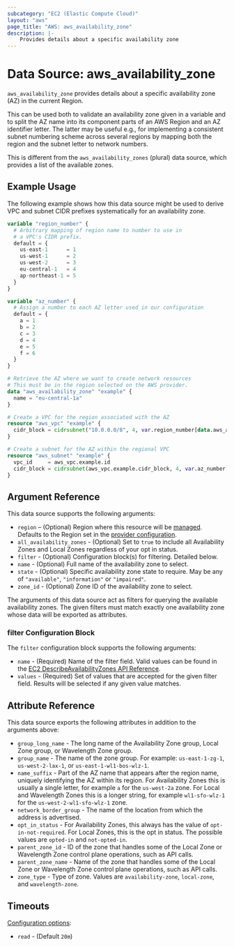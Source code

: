 ```yaml
---
subcategory: "EC2 (Elastic Compute Cloud)"
layout: "aws"
page_title: "AWS: aws_availability_zone"
description: |-
    Provides details about a specific availability zone
---
```


# Data Source: aws_availability_zone

`aws_availability_zone` provides details about a specific availability zone (AZ)
in the current Region.

This can be used both to validate an availability zone given in a variable
and to split the AZ name into its component parts of an AWS Region and an
AZ identifier letter. The latter may be useful e.g., for implementing a
consistent subnet numbering scheme across several regions by mapping both
the region and the subnet letter to network numbers.

This is different from the `aws_availability_zones` (plural) data source,
which provides a list of the available zones.

## Example Usage

The following example shows how this data source might be used to derive
VPC and subnet CIDR prefixes systematically for an availability zone.

```terraform
variable "region_number" {
  # Arbitrary mapping of region name to number to use in
  # a VPC's CIDR prefix.
  default = {
    us-east-1      = 1
    us-west-1      = 2
    us-west-2      = 3
    eu-central-1   = 4
    ap-northeast-1 = 5
  }
}

variable "az_number" {
  # Assign a number to each AZ letter used in our configuration
  default = {
    a = 1
    b = 2
    c = 3
    d = 4
    e = 5
    f = 6
  }
}

# Retrieve the AZ where we want to create network resources
# This must be in the region selected on the AWS provider.
data "aws_availability_zone" "example" {
  name = "eu-central-1a"
}

# Create a VPC for the region associated with the AZ
resource "aws_vpc" "example" {
  cidr_block = cidrsubnet("10.0.0.0/8", 4, var.region_number[data.aws_availability_zone.example.region])
}

# Create a subnet for the AZ within the regional VPC
resource "aws_subnet" "example" {
  vpc_id     = aws_vpc.example.id
  cidr_block = cidrsubnet(aws_vpc.example.cidr_block, 4, var.az_number[data.aws_availability_zone.example.name_suffix])
}
```

## Argument Reference

This data source supports the following arguments:

* `region` – (Optional) Region where this resource will be [managed](https://docs.aws.amazon.com/general/latest/gr/rande.html#regional-endpoints). Defaults to the Region set in the [provider configuration](https://registry.terraform.io/providers/hashicorp/aws/latest/docs#aws-configuration-reference).
* `all_availability_zones` - (Optional) Set to `true` to include all Availability Zones and Local Zones regardless of your opt in status.
* `filter` - (Optional) Configuration block(s) for filtering. Detailed below.
* `name` - (Optional) Full name of the availability zone to select.
* `state` - (Optional) Specific availability zone state to require. May be any of `"available"`, `"information"` or `"impaired"`.
* `zone_id` - (Optional) Zone ID of the availability zone to select.

The arguments of this data source act as filters for querying the available
availability zones. The given filters must match exactly one availability
zone whose data will be exported as attributes.

### filter Configuration Block

The `filter` configuration block supports the following arguments:

* `name` - (Required) Name of the filter field. Valid values can be found in the [EC2 DescribeAvailabilityZones API Reference](https://docs.aws.amazon.com/AWSEC2/latest/APIReference/API_DescribeAvailabilityZones.html).
* `values` - (Required) Set of values that are accepted for the given filter field. Results will be selected if any given value matches.

## Attribute Reference

This data source exports the following attributes in addition to the arguments above:

* `group_long_name` - The long name of the Availability Zone group, Local Zone group, or Wavelength Zone group.
* `group_name` - The name of the zone group. For example: `us-east-1-zg-1`, `us-west-2-lax-1`, or `us-east-1-wl1-bos-wlz-1`.
* `name_suffix` - Part of the AZ name that appears after the region name, uniquely identifying the AZ within its region.
For Availability Zones this is usually a single letter, for example `a` for the `us-west-2a` zone.
For Local and Wavelength Zones this is a longer string, for example `wl1-sfo-wlz-1` for the `us-west-2-wl1-sfo-wlz-1` zone.
* `network_border_group` - The name of the location from which the address is advertised.
* `opt_in_status` - For Availability Zones, this always has the value of `opt-in-not-required`. For Local Zones, this is the opt in status. The possible values are `opted-in` and `not-opted-in`.
* `parent_zone_id` - ID of the zone that handles some of the Local Zone or Wavelength Zone control plane operations, such as API calls.
* `parent_zone_name` - Name of the zone that handles some of the Local Zone or Wavelength Zone control plane operations, such as API calls.
* `zone_type` - Type of zone. Values are `availability-zone`, `local-zone`, and `wavelength-zone`.

## Timeouts

[Configuration options](https://developer.hashicorp.com/terraform/language/resources/syntax#operation-timeouts):

- `read` - (Default `20m`)
